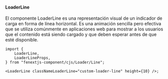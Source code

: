 #### LoaderLine

El componente LoaderLine es una representación visual de un indicador de carga en forma de línea horizontal. Es una animación sencilla pero efectiva que se utiliza comúnmente en aplicaciones web para mostrar a los usuarios que el contenido está siendo cargado y que deben esperar antes de que esté disponible.

```tsx
import {
    LoaderLine,
    LoaderLineProps,
} from "fenextjs-component/cjs/Loader/Line";

<LoaderLine classNameLoaderLine="custom-loader-line" height={10} />;
```
